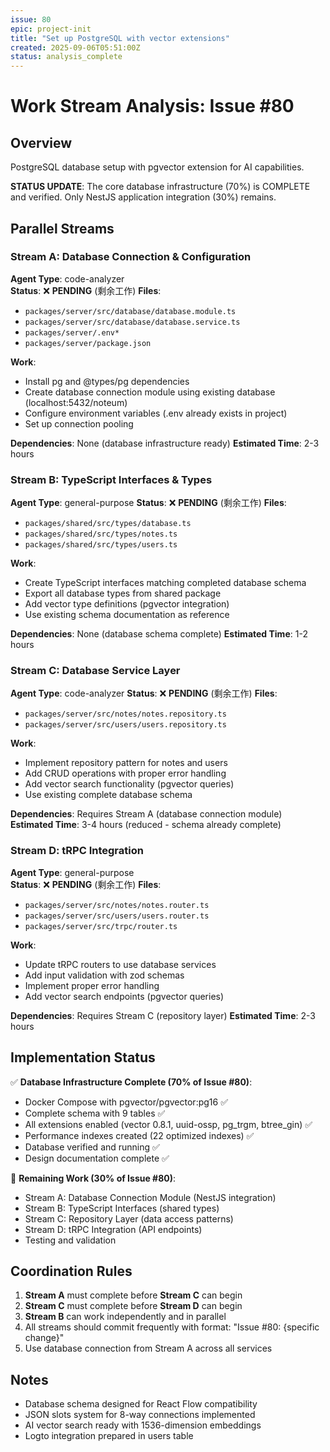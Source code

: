 ```yaml
---
issue: 80
epic: project-init
title: "Set up PostgreSQL with vector extensions"
created: 2025-09-06T05:51:00Z
status: analysis_complete
---
```


# Work Stream Analysis: Issue #80

## Overview
PostgreSQL database setup with pgvector extension for AI capabilities. 

**STATUS UPDATE**: The core database infrastructure (70%) is COMPLETE and verified. Only NestJS application integration (30%) remains.

## Parallel Streams

### Stream A: Database Connection & Configuration
**Agent Type**: code-analyzer  
**Status**: ❌ **PENDING** (剩余工作)
**Files**: 
- `packages/server/src/database/database.module.ts`
- `packages/server/src/database/database.service.ts`
- `packages/server/.env*`
- `packages/server/package.json`

**Work**:
- Install pg and @types/pg dependencies
- Create database connection module using existing database (localhost:5432/noteum)
- Configure environment variables (.env already exists in project)
- Set up connection pooling

**Dependencies**: None (database infrastructure ready)
**Estimated Time**: 2-3 hours

### Stream B: TypeScript Interfaces & Types  
**Agent Type**: general-purpose
**Status**: ❌ **PENDING** (剩余工作)
**Files**:
- `packages/shared/src/types/database.ts`
- `packages/shared/src/types/notes.ts`
- `packages/shared/src/types/users.ts`

**Work**:
- Create TypeScript interfaces matching completed database schema
- Export all database types from shared package
- Add vector type definitions (pgvector integration)
- Use existing schema documentation as reference

**Dependencies**: None (database schema complete)
**Estimated Time**: 1-2 hours

### Stream C: Database Service Layer
**Agent Type**: code-analyzer
**Status**: ❌ **PENDING** (剩余工作)
**Files**:
- `packages/server/src/notes/notes.repository.ts`
- `packages/server/src/users/users.repository.ts`

**Work**:
- Implement repository pattern for notes and users
- Add CRUD operations with proper error handling
- Add vector search functionality (pgvector queries)
- Use existing complete database schema

**Dependencies**: Requires Stream A (database connection module)
**Estimated Time**: 3-4 hours (reduced - schema already complete)

### Stream D: tRPC Integration
**Agent Type**: general-purpose  
**Status**: ❌ **PENDING** (剩余工作)
**Files**:
- `packages/server/src/notes/notes.router.ts`
- `packages/server/src/users/users.router.ts`
- `packages/server/src/trpc/router.ts`

**Work**:
- Update tRPC routers to use database services
- Add input validation with zod schemas
- Implement proper error handling
- Add vector search endpoints (pgvector queries)

**Dependencies**: Requires Stream C (repository layer)
**Estimated Time**: 2-3 hours

## Implementation Status

✅ **Database Infrastructure Complete (70% of Issue #80)**:
- Docker Compose with pgvector/pgvector:pg16 ✅
- Complete schema with 9 tables ✅
- All extensions enabled (vector 0.8.1, uuid-ossp, pg_trgm, btree_gin) ✅
- Performance indexes created (22 optimized indexes) ✅
- Database verified and running ✅
- Design documentation complete ✅

🔄 **Remaining Work (30% of Issue #80)**:
- Stream A: Database Connection Module (NestJS integration)
- Stream B: TypeScript Interfaces (shared types)
- Stream C: Repository Layer (data access patterns)  
- Stream D: tRPC Integration (API endpoints)
- Testing and validation

## Coordination Rules

1. **Stream A** must complete before **Stream C** can begin
2. **Stream C** must complete before **Stream D** can begin  
3. **Stream B** can work independently and in parallel
4. All streams should commit frequently with format: "Issue #80: {specific change}"
5. Use database connection from Stream A across all services

## Notes

- Database schema designed for React Flow compatibility
- JSON slots system for 8-way connections implemented
- AI vector search ready with 1536-dimension embeddings
- Logto integration prepared in users table